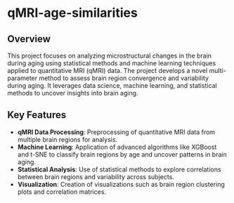 # qMRI-age-similarities

## Overview
This project focuses on analyzing microstructural changes in the brain during aging using statistical methods and machine learning techniques applied to quantitative MRI (qMRI) data. The project develops a novel multi-parameter method to assess brain region convergence and variability during aging. It leverages data science, machine learning, and statistical methods to uncover insights into brain aging.

## Key Features
- **qMRI Data Processing**: Preprocessing of quantitative MRI data from multiple brain regions for analysis.
- **Machine Learning**: Application of advanced algorithms like XGBoost and t-SNE to classify brain regions by age and uncover patterns in brain aging.
- **Statistical Analysis**: Use of statistical methods to explore correlations between brain regions and variability across subjects.
- **Visualization**: Creation of visualizations such as brain region clustering plots and correlation matrices.

